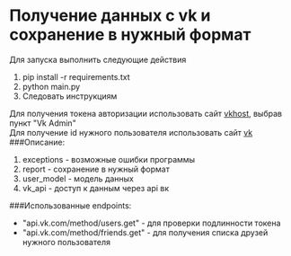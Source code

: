 # Получение данных с vk и сохранение в нужный формат
Для запуска выполнить следующие действия <br/>
1.  pip install -r requirements.txt 
2.  python main.py
3.  Следовать инструкциям

Для получения токена авторизации использовать сайт [vkhost](https://vkhost.github.io), выбрав пункт "Vk Admin" </br>
Для получение id нужного пользователя использовать сайт  [vk](https://vk.com/linkapp)
###Описание:
1.  exceptions - возможные ошибки программы
2.  report - сохранение в нужный формат
3.  user_model - модель данных
4.  vk_api - доступ к данным через api вк

###Использованные endpoints:
-   "api.vk.com/method/users.get" - для проверки подлинности токена
-   "api.vk.com/method/friends.get" - для получения списка друзей нужного пользователя